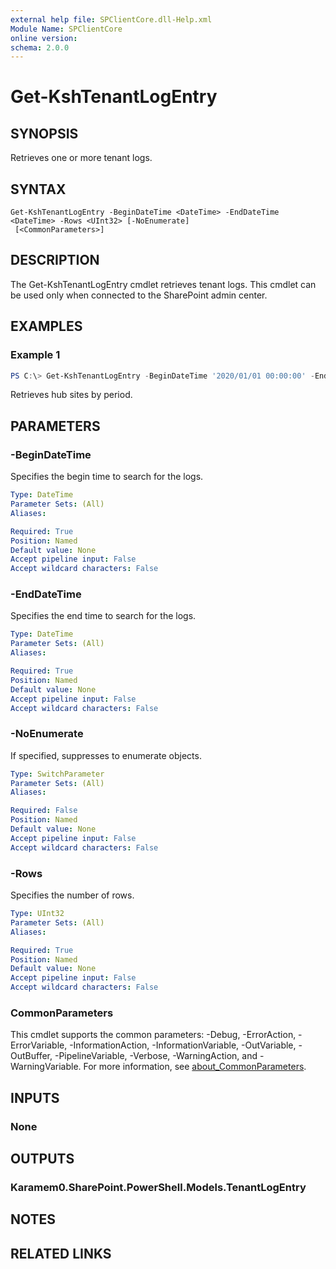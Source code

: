 ```yaml
---
external help file: SPClientCore.dll-Help.xml
Module Name: SPClientCore
online version:
schema: 2.0.0
---
```


# Get-KshTenantLogEntry

## SYNOPSIS
Retrieves one or more tenant logs.

## SYNTAX

```
Get-KshTenantLogEntry -BeginDateTime <DateTime> -EndDateTime <DateTime> -Rows <UInt32> [-NoEnumerate]
 [<CommonParameters>]
```

## DESCRIPTION
The Get-KshTenantLogEntry cmdlet retrieves tenant logs.
This cmdlet can be used only when connected to the SharePoint admin center.

## EXAMPLES

### Example 1
```powershell
PS C:\> Get-KshTenantLogEntry -BeginDateTime '2020/01/01 00:00:00' -EndDateTime '2020/01/31 23:59:59' -Rows 100
```

Retrieves hub sites by period.

## PARAMETERS

### -BeginDateTime
Specifies the begin time to search for the logs.

```yaml
Type: DateTime
Parameter Sets: (All)
Aliases:

Required: True
Position: Named
Default value: None
Accept pipeline input: False
Accept wildcard characters: False
```

### -EndDateTime
Specifies the end time to search for the logs.

```yaml
Type: DateTime
Parameter Sets: (All)
Aliases:

Required: True
Position: Named
Default value: None
Accept pipeline input: False
Accept wildcard characters: False
```

### -NoEnumerate
If specified, suppresses to enumerate objects.

```yaml
Type: SwitchParameter
Parameter Sets: (All)
Aliases:

Required: False
Position: Named
Default value: None
Accept pipeline input: False
Accept wildcard characters: False
```

### -Rows
Specifies the number of rows.

```yaml
Type: UInt32
Parameter Sets: (All)
Aliases:

Required: True
Position: Named
Default value: None
Accept pipeline input: False
Accept wildcard characters: False
```

### CommonParameters
This cmdlet supports the common parameters: -Debug, -ErrorAction, -ErrorVariable, -InformationAction, -InformationVariable, -OutVariable, -OutBuffer, -PipelineVariable, -Verbose, -WarningAction, and -WarningVariable. For more information, see [about_CommonParameters](http://go.microsoft.com/fwlink/?LinkID=113216).

## INPUTS

### None

## OUTPUTS

### Karamem0.SharePoint.PowerShell.Models.TenantLogEntry

## NOTES

## RELATED LINKS
